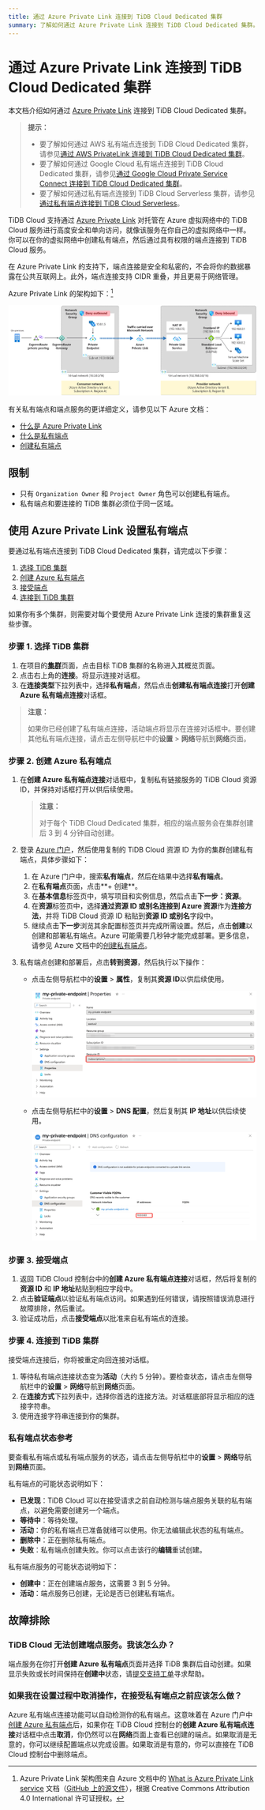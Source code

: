 ```yaml
---
title: 通过 Azure Private Link 连接到 TiDB Cloud Dedicated 集群
summary: 了解如何通过 Azure Private Link 连接到 TiDB Cloud Dedicated 集群。
---
```


# 通过 Azure Private Link 连接到 TiDB Cloud Dedicated 集群

本文档介绍如何通过 [Azure Private Link](https://learn.microsoft.com/en-us/azure/private-link/private-link-overview) 连接到 TiDB Cloud Dedicated 集群。

> **提示：**
>
> - 要了解如何通过 AWS 私有端点连接到 TiDB Cloud Dedicated 集群，请参见[通过 AWS PrivateLink 连接到 TiDB Cloud Dedicated 集群](/tidb-cloud/set-up-private-endpoint-connections.md)。
> - 要了解如何通过 Google Cloud 私有端点连接到 TiDB Cloud Dedicated 集群，请参见[通过 Google Cloud Private Service Connect 连接到 TiDB Cloud Dedicated 集群](/tidb-cloud/set-up-private-endpoint-connections-on-google-cloud.md)。
> - 要了解如何通过私有端点连接到 TiDB Cloud Serverless 集群，请参见[通过私有端点连接到 TiDB Cloud Serverless](/tidb-cloud/set-up-private-endpoint-connections-serverless.md)。

TiDB Cloud 支持通过 [Azure Private Link](https://learn.microsoft.com/en-us/azure/private-link/private-link-overview) 对托管在 Azure 虚拟网络中的 TiDB Cloud 服务进行高度安全和单向访问，就像该服务在你自己的虚拟网络中一样。你可以在你的虚拟网络中创建私有端点，然后通过具有权限的端点连接到 TiDB Cloud 服务。

在 Azure Private Link 的支持下，端点连接是安全和私密的，不会将你的数据暴露在公共互联网上。此外，端点连接支持 CIDR 重叠，并且更易于网络管理。

Azure Private Link 的架构如下：[^1]

![Azure Private Link 架构](/media/tidb-cloud/azure-private-endpoint-arch.png)

有关私有端点和端点服务的更详细定义，请参见以下 Azure 文档：

- [什么是 Azure Private Link](https://learn.microsoft.com/en-us/azure/private-link/private-link-overview)
- [什么是私有端点](https://learn.microsoft.com/en-us/azure/private-link/private-endpoint-overview)
- [创建私有端点](https://learn.microsoft.com/en-us/azure/private-link/create-private-endpoint-portal?tabs=dynamic-ip)

## 限制

- 只有 `Organization Owner` 和 `Project Owner` 角色可以创建私有端点。
- 私有端点和要连接的 TiDB 集群必须位于同一区域。

## 使用 Azure Private Link 设置私有端点

要通过私有端点连接到 TiDB Cloud Dedicated 集群，请完成以下步骤：

1. [选择 TiDB 集群](#步骤-1-选择-tidb-集群)
2. [创建 Azure 私有端点](#步骤-2-创建-azure-私有端点)
3. [接受端点](#步骤-3-接受端点)
4. [连接到 TiDB 集群](#步骤-4-连接到-tidb-集群)

如果你有多个集群，则需要对每个要使用 Azure Private Link 连接的集群重复这些步骤。

### 步骤 1. 选择 TiDB 集群

1. 在项目的[**集群**](https://tidbcloud.com/project/clusters)页面，点击目标 TiDB 集群的名称进入其概览页面。
2. 点击右上角的**连接**。将显示连接对话框。
3. 在**连接类型**下拉列表中，选择**私有端点**，然后点击**创建私有端点连接**打开**创建 Azure 私有端点连接**对话框。

> **注意：**
>
> 如果你已经创建了私有端点连接，活动端点将显示在连接对话框中。要创建其他私有端点连接，请点击左侧导航栏中的**设置** > **网络**导航到**网络**页面。

### 步骤 2. 创建 Azure 私有端点

1. 在**创建 Azure 私有端点连接**对话框中，复制私有链接服务的 TiDB Cloud 资源 ID，并保持对话框打开以供后续使用。

    > **注意：**
    >
    > 对于每个 TiDB Cloud Dedicated 集群，相应的端点服务会在集群创建后 3 到 4 分钟自动创建。

2. 登录 [Azure 门户](https://portal.azure.com/)，然后使用复制的 TiDB Cloud 资源 ID 为你的集群创建私有端点，具体步骤如下：

    1. 在 Azure 门户中，搜索**私有端点**，然后在结果中选择**私有端点**。
    2. 在**私有端点**页面，点击**+ 创建**。
    3. 在**基本信息**标签页中，填写项目和实例信息，然后点击**下一步：资源**。
    4. 在**资源**标签页中，选择**通过资源 ID 或别名连接到 Azure 资源**作为**连接方法**，并将 TiDB Cloud 资源 ID 粘贴到**资源 ID 或别名**字段中。
    5. 继续点击**下一步**浏览其余配置标签页并完成所需设置。然后，点击**创建**以创建和部署私有端点。Azure 可能需要几秒钟才能完成部署。更多信息，请参见 Azure 文档中的[创建私有端点](https://learn.microsoft.com/en-us/azure/private-link/create-private-endpoint-portal?tabs=dynamic-ip#create-a-private-endpoint)。

3. 私有端点创建和部署后，点击**转到资源**，然后执行以下操作：

     - 点击左侧导航栏中的**设置** > **属性**，复制其**资源 ID**以供后续使用。

         ![Azure 私有端点资源 ID](/media/tidb-cloud/azure-private-endpoint-resource-id.png)

     - 点击左侧导航栏中的**设置** > **DNS 配置**，然后复制其 **IP 地址**以供后续使用。

         ![Azure 私有端点 DNS IP](/media/tidb-cloud/azure-private-endpoint-dns-ip.png)

### 步骤 3. 接受端点

1. 返回 TiDB Cloud 控制台中的**创建 Azure 私有端点连接**对话框，然后将复制的**资源 ID** 和 **IP 地址**粘贴到相应字段中。
2. 点击**验证端点**以验证私有端点访问。如果遇到任何错误，请按照错误消息进行故障排除，然后重试。
3. 验证成功后，点击**接受端点**以批准来自私有端点的连接。

### 步骤 4. 连接到 TiDB 集群

接受端点连接后，你将被重定向回连接对话框。

1. 等待私有端点连接状态变为**活动**（大约 5 分钟）。要检查状态，请点击左侧导航栏中的**设置** > **网络**导航到**网络**页面。
2. 在**连接方式**下拉列表中，选择你首选的连接方法。对话框底部将显示相应的连接字符串。
3. 使用连接字符串连接到你的集群。

### 私有端点状态参考

要查看私有端点或私有端点服务的状态，请点击左侧导航栏中的**设置** > **网络**导航到**网络**页面。

私有端点的可能状态说明如下：

- **已发现**：TiDB Cloud 可以在接受请求之前自动检测与端点服务关联的私有端点，以避免需要创建另一个端点。
- **等待中**：等待处理。
- **活动**：你的私有端点已准备就绪可以使用。你无法编辑此状态的私有端点。
- **删除中**：正在删除私有端点。
- **失败**：私有端点创建失败。你可以点击该行的**编辑**重试创建。

私有端点服务的可能状态说明如下：

- **创建中**：正在创建端点服务，这需要 3 到 5 分钟。
- **活动**：端点服务已创建，无论是否已创建私有端点。

## 故障排除

### TiDB Cloud 无法创建端点服务。我该怎么办？

端点服务在你打开**创建 Azure 私有端点**页面并选择 TiDB 集群后自动创建。如果显示失败或长时间保持在**创建中**状态，请[提交支持工单](/tidb-cloud/tidb-cloud-support.md)寻求帮助。

### 如果我在设置过程中取消操作，在接受私有端点之前应该怎么做？

Azure 私有端点连接功能可以自动检测你的私有端点。这意味着在 Azure 门户中[创建 Azure 私有端点](#步骤-2-创建-azure-私有端点)后，如果你在 TiDB Cloud 控制台的**创建 Azure 私有端点连接**对话框中点击**取消**，你仍然可以在**网络**页面上查看已创建的端点。如果取消是无意的，你可以继续配置端点以完成设置。如果取消是有意的，你可以直接在 TiDB Cloud 控制台中删除端点。

[^1]: Azure Private Link 架构图来自 Azure 文档中的 [What is Azure Private Link service](https://learn.microsoft.com/en-us/azure/private-link/private-link-service-overview) 文档（[GitHub 上的源文件](https://github.com/MicrosoftDocs/azure-docs/blob/main/articles/private-link/private-link-service-overview.md)），根据 Creative Commons Attribution 4.0 International 许可证授权。
